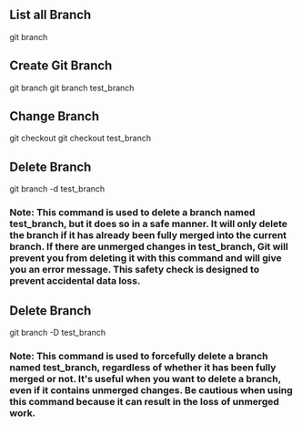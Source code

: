 ## List all Branch
git branch

## Create Git Branch
git branch <Branch Name>
git branch test_branch

## Change Branch
git checkout <Branch Name>
git checkout test_branch

## Delete Branch
git branch -d test_branch

### Note: This command is used to delete a branch named test_branch, but it does so in a safe manner. It will only delete the branch if it has already been fully merged into the current branch. If there are unmerged changes in test_branch, Git will prevent you from deleting it with this command and will give you an error message. This safety check is designed to prevent accidental data loss.

## Delete Branch
git branch -D test_branch

### Note: This command is used to forcefully delete a branch named test_branch, regardless of whether it has been fully merged or not. It's useful when you want to delete a branch, even if it contains unmerged changes. Be cautious when using this command because it can result in the loss of unmerged work.

##